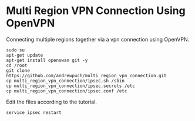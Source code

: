 # Multi Region VPN Connection Using OpenVPN
Connecting multiple regions together via a vpn connection using OpenVPN.

```
sudo su
apt-get update
apt-get install openswan git -y
cd /root
git clone https://github.com/andrewpuch/multi_region_vpn_connection.git
cp multi_region_vpn_connection/ipsec.sh /sbin
cp multi_region_vpn_connection/ipsec.secrets /etc
cp multi_region_vpn_connection/ipsec.conf /etc
```

Edit the files according to the tutorial.

```
service ipsec restart
```
